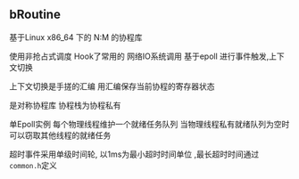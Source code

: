 ## bRoutine

基于Linux x86_64 下的 N:M 的协程库

使用非抢占式调度 
Hook了常用的 网络IO系统调用 基于epoll 进行事件触发,上下文切换

上下文切换是手搓的汇编
用汇编保存当前协程的寄存器状态

是对称协程库 协程栈为协程私有 

单Epoll实例 
每个物理线程维护一个就绪任务队列
当物理线程私有就绪队列为空时 可以窃取其他线程的就绪任务

超时事件采用单级时间轮, 以1ms为最小超时时间单位 ,最长超时时间通过`common.h`定义

